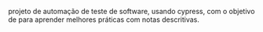 projeto de automação de teste de software, usando cypress, com o objetivo de para aprender melhores práticas com notas descritivas. 